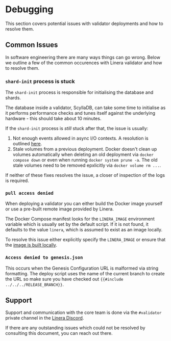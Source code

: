 # Debugging

This section covers potential issues with validator deployments and how to
resolve them.

## Common Issues

In software engineering there are many ways things can go wrong. Below we
outline a few of the common occurences with Linera validator and how to resolve
them.

### `shard-init` process is stuck

The `shard-init` process is responsible for initialising the database and
shards.

The database inside a validator, ScyllaDB, can take some time to initialise as
it performs performance checks and tunes itself against the underlying
hardware - this should take about 10 minutes.

If the `shard-init` process is _still_ stuck after that, the issue is usually:

1. Not enough events allowed in async I/O contexts. A resolution is outlined
   [here](requirements.md#scylladb-configuration).
2. Stale volumes from a previous deployment. Docker doesn't clean up volumes
   automatically when deleting an old deployment via `docker compose down` or
   even when running `docker system prune -a`. The old stale volumes need to be
   removed epxlicitly via `docker volume rm ...`.

If neither of these fixes resolves the issue, a closer of inspection of the logs
is required.

### `pull access denied`

When deploying a validator you can either build the Docker image yourself or use
a pre-built remote image provided by Linera.

The Docker Compose manifest looks for the `LINERA_IMAGE` environment variable
which is usually set by the default script. If it is not found, it defaults to
the value `linera`, which is assumed to exist as an image locally.

To resolve this issue either explicitly specify the `LINERA_IMAGE` or ensure
that the
[image is built locally](manual-installation.md#building-the-linera-docker-image).

### `Access denied to genesis.json`

This occurs when the Genesis Configuration URL is malformed via string
formatting. The deploy script uses the name of the current branch to create the
URL so make sure you have checked out `{{#include ../../../RELEASE_BRANCH}}`.

## Support

Support and communication with the core team is done via the `#validator`
private channel in the [Linera Discord](https://discord.com/invite/linera).

If there are any outstanding issues which could not be resolved by consulting
this document, you can reach out there.
